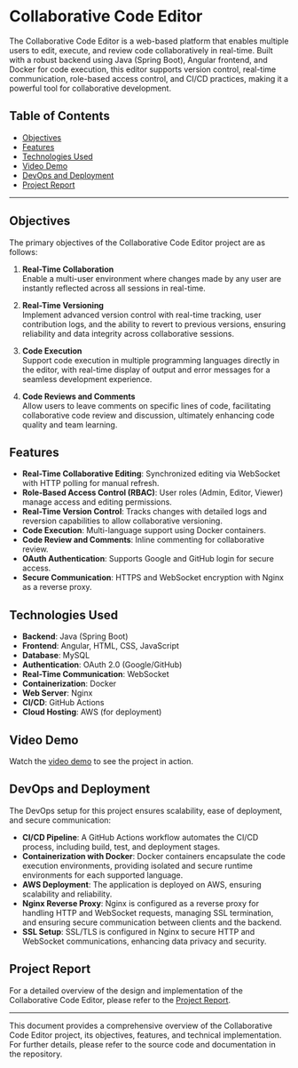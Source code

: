 # Collaborative Code Editor

The Collaborative Code Editor is a web-based platform that enables multiple users to edit, execute, and review code collaboratively in real-time. Built with a robust backend using Java (Spring Boot), Angular frontend, and Docker for code execution, this editor supports version control, real-time communication, role-based access control, and CI/CD practices, making it a powerful tool for collaborative development.

## Table of Contents
- [Objectives](#objectives)
- [Features](#features)
- [Technologies Used](#technologies-used)
- [Video Demo](#video-demo)
- [DevOps and Deployment](#devops-and-deployment)
- [Project Report](#project-report)

---

## Objectives

The primary objectives of the Collaborative Code Editor project are as follows:

1. **Real-Time Collaboration**  
   Enable a multi-user environment where changes made by any user are instantly reflected across all sessions in real-time.

2. **Real-Time Versioning**  
   Implement advanced version control with real-time tracking, user contribution logs, and the ability to revert to previous versions, ensuring reliability and data integrity across collaborative sessions.

3. **Code Execution**  
   Support code execution in multiple programming languages directly in the editor, with real-time display of output and error messages for a seamless development experience.

4. **Code Reviews and Comments**  
   Allow users to leave comments on specific lines of code, facilitating collaborative code review and discussion, ultimately enhancing code quality and team learning.

## Features

- **Real-Time Collaborative Editing**: Synchronized editing via WebSocket with HTTP polling for manual refresh.
- **Role-Based Access Control (RBAC)**: User roles (Admin, Editor, Viewer) manage access and editing permissions.
- **Real-Time Version Control**: Tracks changes with detailed logs and reversion capabilities to allow collaborative versioning.
- **Code Execution**: Multi-language support using Docker containers.
- **Code Review and Comments**: Inline commenting for collaborative review.
- **OAuth Authentication**: Supports Google and GitHub login for secure access.
- **Secure Communication**: HTTPS and WebSocket encryption with Nginx as a reverse proxy.

## Technologies Used

- **Backend**: Java (Spring Boot)
- **Frontend**: Angular, HTML, CSS, JavaScript
- **Database**: MySQL
- **Authentication**: OAuth 2.0 (Google/GitHub)
- **Real-Time Communication**: WebSocket
- **Containerization**: Docker
- **Web Server**: Nginx
- **CI/CD**: GitHub Actions
- **Cloud Hosting**: AWS (for deployment)

## Video Demo

Watch the [video demo](https://youtu.be/uyPt7ksE2bQ) to see the project in action.

## DevOps and Deployment

The DevOps setup for this project ensures scalability, ease of deployment, and secure communication:

- **CI/CD Pipeline**: A GitHub Actions workflow automates the CI/CD process, including build, test, and deployment stages.
- **Containerization with Docker**: Docker containers encapsulate the code execution environments, providing isolated and secure runtime environments for each supported language.
- **AWS Deployment**: The application is deployed on AWS, ensuring scalability and reliability.
- **Nginx Reverse Proxy**: Nginx is configured as a reverse proxy for handling HTTP and WebSocket requests, managing SSL termination, and ensuring secure communication between clients and the backend.
- **SSL Setup**: SSL/TLS is configured in Nginx to secure HTTP and WebSocket communications, enhancing data privacy and security.

## Project Report

For a detailed overview of the design and implementation of the Collaborative Code Editor, please refer to the [Project Report](https://github.com/deaaAldeen45112/collaborative-code-editor/blob/main/DeyaAldeen_ProjectReport.pdf).

---

This document provides a comprehensive overview of the Collaborative Code Editor project, its objectives, features, and technical implementation. For further details, please refer to the source code and documentation in the repository.
